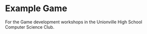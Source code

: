 # Example Game
For the Game development workshops in the Unionville High School Computer Science Club.
